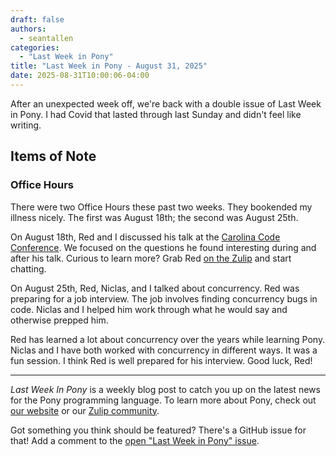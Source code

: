 ```yaml
---
draft: false
authors:
  - seantallen
categories:
  - "Last Week in Pony"
title: "Last Week in Pony - August 31, 2025"
date: 2025-08-31T10:00:06-04:00
---
```


After an unexpected week off, we're back with a double issue of Last Week in Pony. I had Covid that lasted through last Sunday and didn't feel like writing.

<!-- more -->

## Items of Note

### Office Hours

There were two Office Hours these past two weeks. They bookended my illness nicely. The first was August 18th; the second was August 25th.

On August 18th, Red and I discussed his talk at the [Carolina Code Conference](https://blog.carolina.codes/). We focused on the questions he found interesting during and after his talk. Curious to learn more? Grab Red [on the Zulip](https://ponylang.zulipchat.com) and start chatting.

On August 25th, Red, Niclas, and I talked about concurrency. Red was preparing for a job interview. The job involves finding concurrency bugs in code. Niclas and I helped him work through what he would say and otherwise prepped him.

Red has learned a lot about concurrency over the years while learning Pony. Niclas and I have both worked with concurrency in different ways. It was a fun session. I think Red is well prepared for his interview. Good luck, Red!

---

_Last Week In Pony_ is a weekly blog post to catch you up on the latest news for the Pony programming language. To learn more about Pony, check out [our website](https://ponylang.io) or our [Zulip community](https://ponylang.zulipchat.com).

Got something you think should be featured? There's a GitHub issue for that! Add a comment to the [open "Last Week in Pony" issue](https://github.com/ponylang/ponylang.github.io/issues?q=is%3Aissue+is%3Aopen+label%3Alast-week-in-pony).
